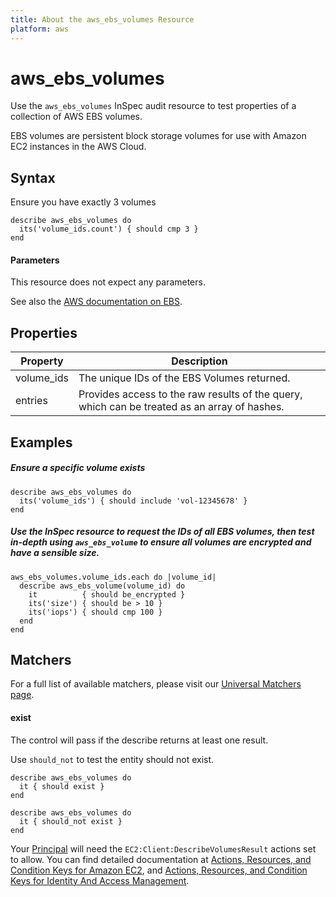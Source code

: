```yaml
---
title: About the aws_ebs_volumes Resource
platform: aws
---
```


# aws\_ebs\_volumes

Use the `aws_ebs_volumes` InSpec audit resource to test properties of a collection of AWS EBS volumes.

EBS volumes are persistent block storage volumes for use with Amazon EC2 instances in the AWS Cloud.

## Syntax

 Ensure you have exactly 3 volumes

    describe aws_ebs_volumes do
      its('volume_ids.count') { should cmp 3 }
    end
    
#### Parameters

This resource does not expect any parameters.

See also the [AWS documentation on EBS](https://docs.aws.amazon.com/AWSEC2/latest/UserGuide/AmazonEBS.html).

## Properties

|Property                    | Description|
| ---                        | --- |
|volume\_ids                 | The unique IDs of the EBS Volumes returned. |
|entries                     | Provides access to the raw results of the query, which can be treated as an array of hashes. |
   
## Examples

##### Ensure a specific volume exists
    describe aws_ebs_volumes do
      its('volume_ids') { should include 'vol-12345678' }
    end

##### Use the InSpec resource to request the IDs of all EBS volumes, then test in-depth using `aws_ebs_volume` to ensure all volumes are encrypted and have a sensible size.

    aws_ebs_volumes.volume_ids.each do |volume_id|
      describe aws_ebs_volume(volume_id) do
        it          { should be_encrypted }
        its('size') { should be > 10 }
        its('iops') { should cmp 100 }
      end
    end


## Matchers

For a full list of available matchers, please visit our [Universal Matchers page](https://www.inspec.io/docs/reference/matchers/). 

#### exist

The control will pass if the describe returns at least one result.

Use `should_not` to test the entity should not exist.

    describe aws_ebs_volumes do
      it { should exist }
    end
      
    describe aws_ebs_volumes do
      it { should_not exist }
    end

Your [Principal](https://docs.aws.amazon.com/IAM/latest/UserGuide/intro-structure.html#intro-structure-principal) will need the `EC2:Client:DescribeVolumesResult` actions set to allow.
You can find detailed documentation at [Actions, Resources, and Condition Keys for Amazon EC2](https://docs.aws.amazon.com/IAM/latest/UserGuide/list_amazonec2.html), and [Actions, Resources, and Condition Keys for Identity And Access Management](https://docs.aws.amazon.com/IAM/latest/UserGuide/list_identityandaccessmanagement.html).
